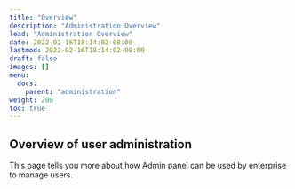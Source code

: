 ```yaml
---
title: "Overview"
description: "Administration Overview"
lead: "Administration Overview"
date: 2022-02-16T18:14:02-08:00
lastmod: 2022-02-16T18:14:02-08:00
draft: false
images: []
menu:
  docs:
    parent: "administration"
weight: 200
toc: true
---
```


## Overview of user administration

This page tells you more about how Admin panel can be used by enterprise to manage users.
